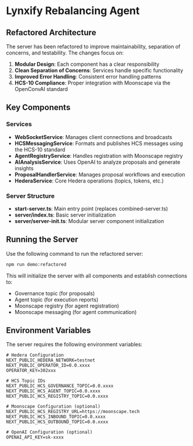 # Lynxify Rebalancing Agent

## Refactored Architecture

The server has been refactored to improve maintainability, separation of concerns, and testability. The changes focus on:

1. **Modular Design**: Each component has a clear responsibility
2. **Clean Separation of Concerns**: Services handle specific functionality
3. **Improved Error Handling**: Consistent error handling patterns
4. **HCS-10 Compliance**: Proper integration with Moonscape via the OpenConvAI standard

## Key Components

### Services

- **WebSocketService**: Manages client connections and broadcasts
- **HCSMessagingService**: Formats and publishes HCS messages using the HCS-10 standard
- **AgentRegistryService**: Handles registration with Moonscape registry
- **AIAnalysisService**: Uses OpenAI to analyze proposals and generate insights
- **ProposalHandlerService**: Manages proposal workflows and execution
- **HederaService**: Core Hedera operations (topics, tokens, etc.)

### Server Structure

- **start-server.ts**: Main entry point (replaces combined-server.ts)
- **server/index.ts**: Basic server initialization
- **server/server-init.ts**: Modular server component initialization

## Running the Server

Use the following command to run the refactored server:

```bash
npm run demo:refactored
```

This will initialize the server with all components and establish connections to:
- Governance topic (for proposals)
- Agent topic (for execution reports)
- Moonscape registry (for agent registration)
- Moonscape messaging (for agent communication)

## Environment Variables

The server requires the following environment variables:

```
# Hedera Configuration
NEXT_PUBLIC_HEDERA_NETWORK=testnet
NEXT_PUBLIC_OPERATOR_ID=0.0.xxxx
OPERATOR_KEY=302xxx

# HCS Topic IDs
NEXT_PUBLIC_HCS_GOVERNANCE_TOPIC=0.0.xxxx
NEXT_PUBLIC_HCS_AGENT_TOPIC=0.0.xxxx
NEXT_PUBLIC_HCS_REGISTRY_TOPIC=0.0.xxxx

# Moonscape Configuration (optional)
NEXT_PUBLIC_HCS_REGISTRY_URL=https://moonscape.tech
NEXT_PUBLIC_HCS_INBOUND_TOPIC=0.0.xxxx
NEXT_PUBLIC_HCS_OUTBOUND_TOPIC=0.0.xxxx

# OpenAI Configuration (optional)
OPENAI_API_KEY=sk-xxxx
``` 